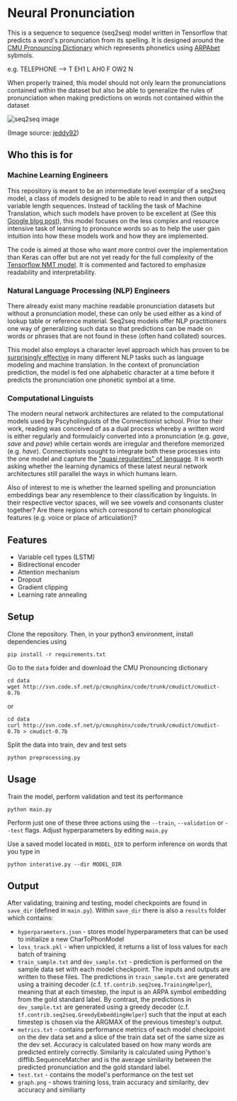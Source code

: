 # Neural Pronunciation

This is a sequence to sequence (seq2seq) model written in Tensorflow that predicts a word's pronunciation from its spelling. It is designed around the [CMU Pronouncing Dictionary](http://www.speech.cs.cmu.edu/cgi-bin/cmudict) which represents phonetics using [ARPAbet](https://en.wikipedia.org/wiki/ARPABET) sybmols. 

e.g. TELEPHONE —> T EH1 L AH0 F OW2 N

When properly trained, this model should not only learn the pronunciations contained within the dataset but also be able to generalize the rules of pronunciation when making predictions on words not contained within the dataset

![seq2seq image](https://jeddy92.github.io/images/ts_intro/seq2seq_lang.png)

(Image source: [jeddy92](https://jeddy92.github.io/JEddy92.github.io/ts_seq2seq_intro/))

## Who this is for

### Machine Learning Engineers

This repository is meant to be an intermediate level exemplar of a seq2seq model, a class of models designed to be able to read in and then output variable length sequences. Instead of tackling the task of Machine Translation, which such models have proven to be excellent at (See this [Google blog post](https://ai.googleblog.com/2016/09/a-neural-network-for-machine.html)), this model focuses on the less complex and resource intensive task of learning to pronounce words so as to help the user gain intuition into how these models work and how they are implemented.

The code is aimed at those who want more control over the implementation than Keras can offer but are not yet ready for the full complexity of the [Tensorflow NMT model](https://github.com/tensorflow/nmt). It is commented and factored to emphasize readability and interpretability.

### Natural Language Processing (NLP) Engineers 

There already exist many machine readable pronunciation datasets but without a pronunciation model, these can only be used either as a kind of lookup table or reference material. Seq2seq models offer NLP practitioners one way of generalizing such data so that predictions can be made on words or phrases that are not found in these (often hand collated) sources.

This model also employs a character level approach which has proven to be [surprisingly effective](http://karpathy.github.io/2015/05/21/rnn-effectiveness/) in many different NLP tasks such as language modeling and machine translation. In the context of pronunciation prediction, the model is fed one alphabetic character at a time before it predicts the pronunciation one phonetic symbol at a time.

### Computational Linguists

The modern neural network architectures are related to the computational models used by Pscyholinguists of the Connectionist school. Prior to their work, reading was conceived of as a dual process whereby a written word is either regularly and formulaicly converted into a pronunciation (e.g. *gave*, *save* and *pave*) while certain words are irregular and therefore memorized (e.g. *have*). Connectionists sought to integrate both these processes into the one model and capture the ["quasi regularities" of language](
http://lcnl.wisc.edu/wp-content/uploads/2016/08/Seidenberg-M.-S.-2005.-Connectionist-models-of-word-reading.pdf). It is worth asking whether the learning dynamics of these latest neural network architectures still parallel the ways in which humans learn. 

Also of interest to me is whether the learned spelling and pronunciation embeddings bear any resemblence to their classification by linguists. In their respective vector spaces, will we see vowels and consonants cluster together? Are there regions which correspond to certain phonological features (e.g. voice or place of articulation)?

## Features 

- Variable cell types (LSTM)
- Bidirectional encoder
- Attention mechanism
- Dropout
- Gradient clipping
- Learning rate annealing

## Setup

Clone the repository. Then, in your python3 environment, install dependencies using
```
pip install -r requirements.txt
```
Go to the ```data``` folder and download the CMU Pronouncing dictionary 
```
cd data
wget http://svn.code.sf.net/p/cmusphinx/code/trunk/cmudict/cmudict-0.7b
```
or
```
cd data
curl http://svn.code.sf.net/p/cmusphinx/code/trunk/cmudict/cmudict-0.7b > cmudict-0.7b
```

Split the data into train, dev and test sets
```
python preprocessing.py
```
## Usage

Train the model, perform validation and test its performance
```
python main.py
```
Perform just one of these three actions using the ```--train```, ```--validation``` or ```--test``` flags. Adjust hyperparameters by editing ```main.py```

Use a saved model located in ```MODEL_DIR``` to perform inference on words that you type in
```
python interative.py --dir MODEL_DIR
```
## Output

After validating, training and testing, model checkpoints are found in ```save_dir``` (defined in ```main.py```). Within ```save_dir``` there is also a ```results``` folder which contains:
* ```hyperparameters.json``` - stores model hyperparameters that can be used to initialize a new CharToPhonModel
* ```loss_track.pkl``` - when unpickled, it returns a list of loss values for each batch of training
* ```train_sample.txt``` and ```dev_sample.txt``` - prediction is performed on the sample data set with each model checkpoint. The inputs and outputs are written to these files. The predictions in ```train_sample.txt``` are generated using a training decoder (c.f. ```tf.contrib.seq2seq.TrainingHelper```), meaning that at each timestep, the input is an ARPA symbol embedding from the gold standard label. By contrast, the predictions in ```dev_sample.txt``` are generated using a greedy decoder (c.f. ```tf.contrib.seq2seq.GreedyEmbeddingHelper```) such that the input at each timestep is chosen via the ARGMAX of the previous timestep's output.
* ```metrics.txt``` - contains performance metrics of each model checkpoint on the dev data set and a slice of the train data set of the same size as the dev set. Accuracy is calculated based on how many words are predicted entirely correctly. Similarity is calculated using Python's difflib.SequenceMatcher and is the average similarity between the predicted pronunciation and the gold standard label. 
* ```test.txt``` - contains the model's performance on the test set
* ```graph.png``` - shows training loss, train accuracy and similarity, dev accuracy and similiarty

